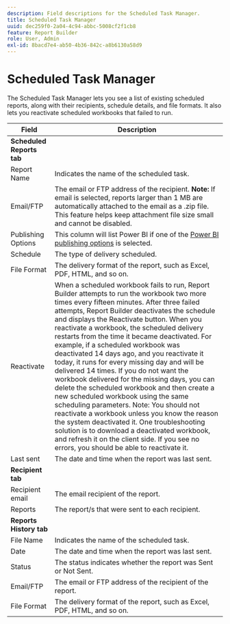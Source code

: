 ```yaml
---
description: Field descriptions for the Scheduled Task Manager.
title: Scheduled Task Manager
uuid: dec259f0-2a04-4c94-abbc-5008cf2f1cb8
feature: Report Builder
role: User, Admin
exl-id: 8bacd7e4-ab50-4b36-842c-a8b6130a58d9
---
```

# Scheduled Task Manager

The Scheduled Task Manager lets you see a list of existing scheduled reports, along with their recipients, schedule details, and file formats. It also lets you reactivate scheduled workbooks that failed to run.

| Field | Description |
| --- | --- |
| **Scheduled Reports tab** | |
| Report Name | Indicates the name of the scheduled task. |
| Email/FTP | The email or FTP address of the recipient. **Note:** If email is selected, reports larger than 1 MB are automatically attached to the email as a .zip file. This feature helps keep attachment file size small and cannot be disabled. |
| Publishing Options | This column will list Power BI if one of the [Power BI publishing options](https://experienceleague.adobe.com/docs/analytics/analyze/report-builder/publish-powerbi/power-bi.html) is selected. |
| Schedule | The type of delivery scheduled. |
| File Format | The delivery format of the report, such as Excel, PDF, HTML, and so on. |
| Reactivate | When a scheduled workbook fails to run, Report Builder attempts to run the workbook two more times every fifteen minutes. After three failed attempts, Report Builder deactivates the schedule and displays the  Reactivate button. When you reactivate a workbook, the scheduled delivery restarts from the time it became deactivated.  For example, if a scheduled workbook was deactivated 14 days ago, and you reactivate it today, it runs for every missing day and will be delivered 14 times. If you do not want the workbook delivered for the missing days, you can delete the scheduled workbook and then create a new scheduled workbook using the same scheduling parameters.   Note:  You should not reactivate a workbook unless you know the reason the system deactivated it. One troubleshooting solution is to download a deactivated workbook, and refresh it on the client side. If you see no errors, you should be able to reactivate it. |
| Last sent | The date and time when the report was last sent. |
| **Recipient tab** | |
| Recipient email | The email recipient of the report. |
| Reports | The report/s that were sent to each recipient. |
| **Reports History tab** | |
| File Name | Indicates the name of the scheduled task.|
| Date | The date and time when the report was last sent. |
| Status | The status indicates whether the report was Sent or Not Sent. |
| Email/FTP | The email or FTP address of the recipient of the report. |
| File Format | The delivery format of the report, such as Excel, PDF, HTML, and so on. |
